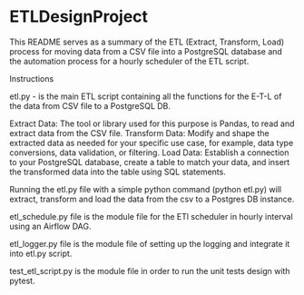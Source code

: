 # ETLDesignProject
This README serves as a summary of the ETL (Extract, Transform, Load) process for moving data from a CSV file into a PostgreSQL database and the automation process for a hourly scheduler of the ETL script.  

Instructions

etl.py - is the main ETL script containing all the functions for the E-T-L of the data from CSV file to a PostgreSQL DB.

Extract Data: The tool or library used for this purpose is Pandas, to read and extract data from the CSV file.
Transform Data: Modify and shape the extracted data as needed for your specific use case, for example, data type conversions, data validation, or filtering.
Load Data: Establish a connection to your PostgreSQL database, create a table to match your data, and insert the transformed data into the table using SQL statements.

Running the etl.py file with a simple python command (python etl.py) will extract, transform and load the data from the csv to a Postgres DB instance.

etl_schedule.py file is the module file for the ETl scheduler in hourly interval using an Airflow DAG.

etl_logger.py file is the module file of setting up the logging and integrate it into etl.py script.

test_etl_script.py is the module file in order to run the unit tests design with pytest. 
